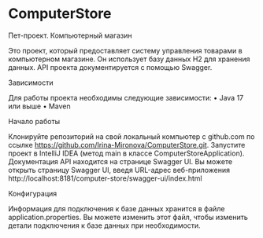 # ComputerStore
Пет-проект. Компьютерный магазин

Это проект, который предоставляет систему управления товарами в компьютерном магазине. Он использует базу данных H2 для хранения данных. API проекта документируется с помощью Swagger.

Зависимости

Для работы проекта необходимы следующие зависимости: • Java 17 или выше • Maven 

Начало работы

Клонируйте репозиторий на свой локальный компьютер с github.com по ссылке https://github.com/Irina-Mironova/ComputerStore.git.
Запустите проект в IntelliJ IDEA (метод main в классе ComputerStoreApplication).
Документация API находится на странице Swagger UI. 
Вы можете открыть страницу Swagger UI, введя URL-адрес веб-приложения 
http://localhost:8181/computer-store/swagger-ui/index.html

Конфигурация

Информация для подключения к базе данных хранится в файле application.properties. Вы можете изменить этот файл, чтобы изменить детали подключения к базе данных при необходимости.
